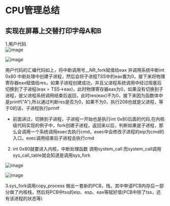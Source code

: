 # CPU管理总结  


## 实现在屏幕上交替打印字母A和B

1.用户代码  
![image](https://user-images.githubusercontent.com/58176267/157414749-293d8cb3-3e6b-4655-a49b-7393633c9de0.png)  

![image](https://user-images.githubusercontent.com/58176267/157414630-131b52a2-f49c-4736-86b8-4cbc9b9ce1b9.png)  

用户代码的汇编代码如上，将中断调用号__NR_fork赋值给eax 并调用系统中断int 0x80  中断处理中创建子进程，然后会将子进程TSS中的eax置为0，接下来将物理寄存器eax赋值给res，如果子进程创建成功，并且父进程系统调用中经过阻塞后切换到了子进程(eax = TSS->eax)，此时物理寄存器eax为0，如果没有切换到子进程，是父进程系统调用结束后返回，此时res(eax)不为0，接下来因为函数体中是printf("A"),所以通过判断res是否为0，如果不为0，执行208也就是父进程，等于0的话，子进程执行printf  

* 前面讲过，切换到子进程，子进程一开始也是执行int 0x80后面的代码,在内核级代码实现的例子中，fork创建子进程，返回来以后，判断如果是子进程，那么会调用一个系统调用exec去执行cmd，exec中会修改子进程的eip为cmd的入口，exec调用结束后子进程会执行cmd   


2. int 0x80就要进入内核，中断处理函数 调用system_call  而system_call调用sys_call_table就会知道是调用sys_fork

![image](https://user-images.githubusercontent.com/58176267/157417445-6c53fe86-fb20-4c29-81e5-9d5feb51cb06.png)

![image](https://user-images.githubusercontent.com/58176267/157417982-4740a42e-6b68-419e-b961-55fd047af127.png)

3.sys_fork调用copy_process 做出一套新的PCB，栈，其中申请PCB内存后一部分做了内核栈，然后将PCB中tss的eip、esp、eax等赋好值(PCB中除了tss，还有该进程的状态等)  
